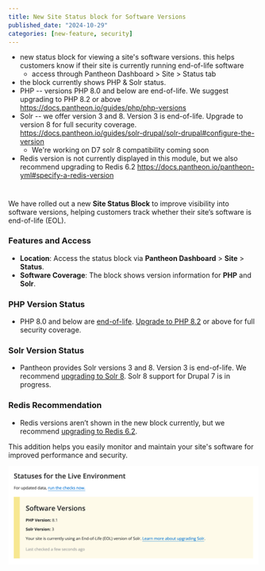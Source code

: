 ```yaml
---
title: New Site Status block for Software Versions
published_date: "2024-10-29"
categories: [new-feature, security]
---
```


* new status block for viewing a site's software versions. this helps customers know if their site is currently running end-of-life software
    * access through Pantheon Dashboard > Site > Status tab
* the block currently shows PHP & Solr status.
* PHP -- versions PHP 8.0 and below are end-of-life. We suggest upgrading to PHP 8.2 or above https://docs.pantheon.io/guides/php/php-versions
* Solr -- we offer version 3 and 8. Version 3 is end-of-life. Upgrade to version 8 for full security coverage. https://docs.pantheon.io/guides/solr-drupal/solr-drupal#configure-the-version 
    * We're working on D7 solr 8 compatibility coming soon
* Redis version is not currently displayed in this module, but we also recommend upgrading to Redis 6.2 https://docs.pantheon.io/pantheon-yml#specify-a-redis-version 

# 

We have rolled out a new **Site Status Block** to improve visibility into software versions, helping customers track whether their site’s software is end-of-life (EOL).

### Features and Access
- **Location**: Access the status block via **Pantheon Dashboard** > **Site** > **Status**.
- **Software Coverage**: The block shows version information for **PHP** and **Solr**.

### PHP Version Status
- PHP 8.0 and below are [end-of-life](https://www.php.net/supported-versions.php). [Upgrade to PHP 8.2](https://docs.pantheon.io/guides/php/php-versions) or above for full security coverage.

### Solr Version Status
- Pantheon provides Solr versions 3 and 8. Version 3 is end-of-life. We recommend [upgrading to Solr 8](https://docs.pantheon.io/guides/solr-drupal/solr-drupal#configure-the-version). Solr 8 support for Drupal 7 is in progress.

### Redis Recommendation
- Redis versions aren’t shown in the new block currently, but we recommend [upgrading to Redis 6.2](https://docs.pantheon.io/pantheon-yml#specify-a-redis-version).

This addition helps you easily monitor and maintain your site's software for improved performance and security.

![new software versions module on site status page](../images/software-version-status.png)
